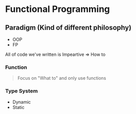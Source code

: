 # Functional Programming

## Paradigm (Kind of different philosophy)

* OOP
* FP

All of code we've written is Impeartive => How to

### Function

>Focus on "What to" and only use functions

### Type System

* Dynamic
* Static

